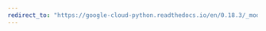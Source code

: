 ```yaml
---
redirect_to: "https://google-cloud-python.readthedocs.io/en/0.18.3/_modules/gcloud/bigquery/query.html"
---
```

